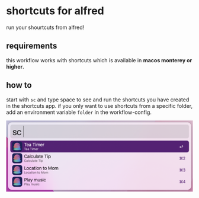 # shortcuts for alfred

run your shourtcuts from alfred!

## requirements
this workflow works with shortcuts which is available in **macos monterey or higher**.

## how to
start with `sc` and type space to see and run the shortcuts you have created in the shortcuts app.
if you only want to use shortcuts from a specific folder, add an environment variable `folder` in the workflow-config.

![alfred-shortcupts](alfred-shortcuts.png)